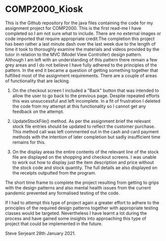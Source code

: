 # COMP2000_Kiosk

This is the Github repository for the java files containing the code for my assignment project for COMP2000. This is the first read-me I have completed so I am not sure what to include. There are no external images or code imported that require appropriate credit.The completion this project has been rather a last minute dash over the last week due to the length of time it took to thoroughly examine the materials and videos provided by the tutor in relation to the MVC (Model View Controller) design pattern. Although I am left with an understanding of this pattern there remain a few grey areas and I do not believe I have fully adhered to the principles of the pattern. In the end it became a question of getting something together that fulfilled most of the assignment requirements. There are a couple of areas of functionality that are lacking. 

1. On the checkout screen I included a "Back" button that  was intended to allow the user to go back to the previous page. Despite repeated efforts this was unsuccessful and left incomplete. In a fit of frustration I deleted the code from my attempt at this functionality so I cannot get any feedback on the attempt. 

2. UpdateStockFile() method. As per the assignment brief the relevant stock file entries should be updated to reflect the customer purchase. This method call was left commented out in the cash and card payment methods with the intention of later completion but sadly insufficient time remains for this.

3. On the display areas the entire contents of the relevant line of the stock file are displayed on the shopping and checkout screens. I was unable to work out how to display just the item description and price without the stock code and stock quantity. The full details ae also displayed on the receipts outputted from the program.

The short time frame to complete the project resulting from getting to grips with the design patterns and also mental health issues from the current pandemic prevented any formalised testing of the code. 

If I had to attempt this type of project again a greater effort to adhere to the principles of the required design patterns together with appropriate testing classes would be targeted. Nevertheless I have learnt a lot during the process and have gained some insights into approaching this type of project that could be implemented in the future.

Steve Serjeant
28th January 2021.
